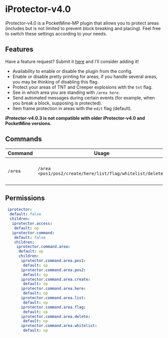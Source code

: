 # iProtector-v4.0

iProtector-v4.0 is a PocketMine-MP plugin that allows you to protect areas (includes but is not limited to prevent block breaking and placing). Feel free to switch these settings according to your needs.

## Features
Have a feature request? Submit it [here](https://github.com/kenygamer/pmmp-plugins/issues) and I'll consider adding it!
- Availability to enable or disable the plugin from the config.
- Enable or disable pretty printing for areas; if you handle several areas, you may be thinking of disabling this flag.
- Protect your areas of TNT and Creeper explosions with the `tnt` flag.
- See in which area you are standing with `/area here`.
- Send automated messages during certain events (for example, when you break a block, supposing is protected).
- Item frame protection in areas with the `edit` flag (default).

**iProtector-v4.0.3 is not compatible with older iProtector-v4.0 and PocketMine versions.**

## Commands
| Command | Usage | Description |
| ------- | ----- | ----------- |
| `/area` | `/area <pos1/pos2/create/here/list/flag/whitelist/delete>` | Commands for managing areas. |

## Permissions
```yaml
 iprotector:
  default: false
  children:
   iprotector.access:
    default: op
   iprotector.command:
    default: false
    children:
     iprotector.command.area:
      default: op
      children:
       iprotector.command.area.pos1:
        default: op
       iprotector.command.area.pos2:
        default: op
       iprotector.command.area.create:
        default: op
       iprotector.command.area.here:
        default: op
       iprotector.command.area.list:
        default: op
       iprotector.command.area.flag:
        default: op
       iprotector.command.area.delete:
        default: op
       iprotector.command.area.whitelist:
        default: op
```
